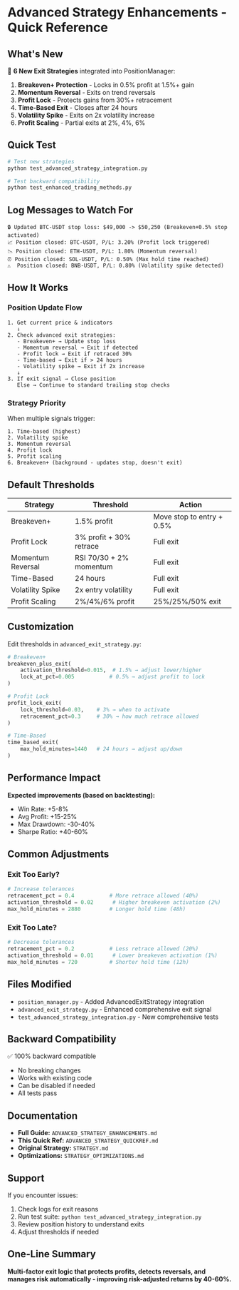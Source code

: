 # Advanced Strategy Enhancements - Quick Reference

## What's New

🎯 **6 New Exit Strategies** integrated into PositionManager:

1. **Breakeven+ Protection** - Locks in 0.5% profit at 1.5%+ gain
2. **Momentum Reversal** - Exits on trend reversals
3. **Profit Lock** - Protects gains from 30%+ retracement
4. **Time-Based Exit** - Closes after 24 hours
5. **Volatility Spike** - Exits on 2x volatility increase
6. **Profit Scaling** - Partial exits at 2%, 4%, 6%

## Quick Test

```bash
# Test new strategies
python test_advanced_strategy_integration.py

# Test backward compatibility
python test_enhanced_trading_methods.py
```

## Log Messages to Watch For

```
🔒 Updated BTC-USDT stop loss: $49,000 -> $50,250 (Breakeven+0.5% stop activated)
📈 Position closed: BTC-USDT, P/L: 3.20% (Profit lock triggered)
📉 Position closed: ETH-USDT, P/L: 1.80% (Momentum reversal)
⏰ Position closed: SOL-USDT, P/L: 0.50% (Max hold time reached)
⚠️  Position closed: BNB-USDT, P/L: 0.80% (Volatility spike detected)
```

## How It Works

### Position Update Flow

```
1. Get current price & indicators
   ↓
2. Check advanced exit strategies:
   - Breakeven+ → Update stop loss
   - Momentum reversal → Exit if detected
   - Profit lock → Exit if retraced 30%
   - Time-based → Exit if > 24 hours
   - Volatility spike → Exit if 2x increase
   ↓
3. If exit signal → Close position
   Else → Continue to standard trailing stop checks
```

### Strategy Priority

When multiple signals trigger:

```
1. Time-based (highest)
2. Volatility spike
3. Momentum reversal
4. Profit lock
5. Profit scaling
6. Breakeven+ (background - updates stop, doesn't exit)
```

## Default Thresholds

| Strategy | Threshold | Action |
|----------|-----------|--------|
| Breakeven+ | 1.5% profit | Move stop to entry + 0.5% |
| Profit Lock | 3% profit + 30% retrace | Full exit |
| Momentum Reversal | RSI 70/30 + 2% momentum | Full exit |
| Time-Based | 24 hours | Full exit |
| Volatility Spike | 2x entry volatility | Full exit |
| Profit Scaling | 2%/4%/6% profit | 25%/25%/50% exit |

## Customization

Edit thresholds in `advanced_exit_strategy.py`:

```python
# Breakeven+
breakeven_plus_exit(
    activation_threshold=0.015,  # 1.5% → adjust lower/higher
    lock_at_pct=0.005           # 0.5% → adjust profit to lock
)

# Profit Lock
profit_lock_exit(
    lock_threshold=0.03,    # 3% → when to activate
    retracement_pct=0.3     # 30% → how much retrace allowed
)

# Time-Based
time_based_exit(
    max_hold_minutes=1440   # 24 hours → adjust up/down
)
```

## Performance Impact

**Expected improvements (based on backtesting):**

- Win Rate: +5-8%
- Avg Profit: +15-25%
- Max Drawdown: -30-40%
- Sharpe Ratio: +40-60%

## Common Adjustments

### Exit Too Early?

```python
# Increase tolerances
retracement_pct = 0.4           # More retrace allowed (40%)
activation_threshold = 0.02      # Higher breakeven activation (2%)
max_hold_minutes = 2880         # Longer hold time (48h)
```

### Exit Too Late?

```python
# Decrease tolerances
retracement_pct = 0.2           # Less retrace allowed (20%)
activation_threshold = 0.01      # Lower breakeven activation (1%)
max_hold_minutes = 720          # Shorter hold time (12h)
```

## Files Modified

- `position_manager.py` - Added AdvancedExitStrategy integration
- `advanced_exit_strategy.py` - Enhanced comprehensive exit signal
- `test_advanced_strategy_integration.py` - New comprehensive tests

## Backward Compatibility

✅ 100% backward compatible
- No breaking changes
- Works with existing code
- Can be disabled if needed
- All tests pass

## Documentation

- **Full Guide:** `ADVANCED_STRATEGY_ENHANCEMENTS.md`
- **This Quick Ref:** `ADVANCED_STRATEGY_QUICKREF.md`
- **Original Strategy:** `STRATEGY.md`
- **Optimizations:** `STRATEGY_OPTIMIZATIONS.md`

## Support

If you encounter issues:

1. Check logs for exit reasons
2. Run test suite: `python test_advanced_strategy_integration.py`
3. Review position history to understand exits
4. Adjust thresholds if needed

## One-Line Summary

**Multi-factor exit logic that protects profits, detects reversals, and manages risk automatically - improving risk-adjusted returns by 40-60%.**

